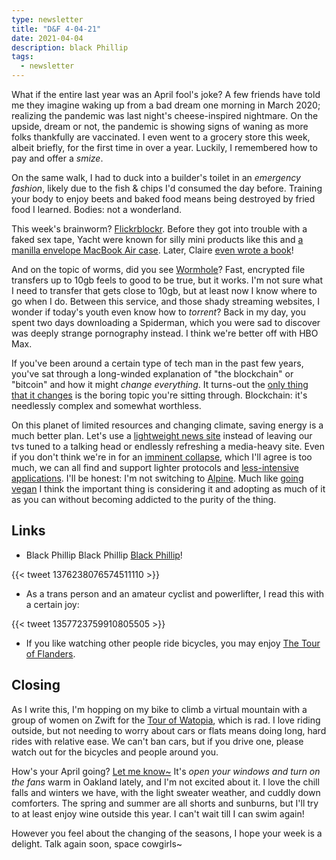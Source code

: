```yaml
---
type: newsletter
title: "D&F 4-04-21"
date: 2021-04-04
description: black Phillip
tags:
  - newsletter
---
```


What if the entire last year was an April fool's joke? A few friends have told me they imagine waking up from a bad dream one morning in March 2020; realizing the pandemic was last night's cheese-inspired nightmare. On the upside, dream or not, the pandemic is showing signs of waning as more folks thankfully are vaccinated. I even went to a grocery store this week, albeit briefly, for the first time in over a year. Luckily, I remembered how to pay and offer a _smize_.

On the same walk, I had to duck into a builder's toilet in an _emergency fashion_, likely due to the fish & chips I'd consumed the day before. Training your body to enjoy beets and baked food means being destroyed by fried food I learned. Bodies: not a wonderland.

This week's brainworm? [Flickrblockr](https://www.youtube.com/watch?v=b3Qin7EJYbk). Before they got into trouble with a faked sex tape, Yacht were known for silly mini products like this and [a manilla envelope MacBook Air case](http://www.hopesandfears.com/hopes/culture/music/216809-yacht-future-claire-evans-jonah-bechtolt). Later, Claire [even wrote a book](https://en.wikipedia.org/wiki/Broad_Band)!

And on the topic of worms, did you see [Wormhole](https://wormhole.app/)? Fast, encrypted file transfers up to 10gb feels to good to be true, but it works. I'm not sure what I need to transfer that gets close to 10gb, but at least now I know where to go when I do. Between this service, and those shady streaming websites, I wonder if today's youth even know how to _torrent_? Back in my day, you spent two days downloading a Spiderman, which you were sad to discover was deeply strange pornography instead. I think we're better off with HBO Max.

If you've been around a certain type of tech man in the past few years, you've sat through a long-winded explanation of "the blockchain" or "bitcoin" and how it might _change everything_. It turns-out the [only thing that it changes](https://thecorrespondent.com/655/blockchain-the-amazing-solution-for-almost-nothing/86649455475-f933fe63) is the boring topic you're sitting through. Blockchain: it's needlessly complex and somewhat worthless.

On this planet of limited resources and changing climate, saving energy is a much better plan. Let's use a [lightweight news site](http://68k.news/) instead of leaving our tvs tuned to a talking head or endlessly refreshing a media-heavy site. Even if you don't think we're in for an [imminent collapse](http://collapseos.org), which I'll agree is too much, we can all find and support lighter protocols and [less-intensive applications](https://github.com/mayfrost/guides/blob/master/ALTERNATIVES.md). I'll be honest: I'm not switching to [Alpine](https://en.wikipedia.org/wiki/Alpine_%28email_client%29). Much like [going vegan](https://wiki.xxiivv.com/site/vegan.html) I think the important thing is considering it and adopting as much of it as you can without becoming addicted to the purity of the thing.

## Links

- Black Phillip Black Phillip [Black Phillip](https://en.wikipedia.org/wiki/The_Witch_(2015_film))!

{{< tweet 1376238076574511110 >}}

- As a trans person and an amateur cyclist and powerlifter, I read this with a certain joy:

{{< tweet 1357723759910805505 >}}

- If you like watching other people ride bicycles, you may enjoy [The Tour of Flanders](https://www.cyclingweekly.com/tag/tour-of-flanders).

## Closing

As I write this, I'm hopping on my bike to climb a virtual mountain with a group of women on Zwift for the [Tour of Watopia](https://zwiftinsider.com/tow-2021/), which is rad. I love riding outside, but not needing to worry about cars or flats means doing long, hard rides with relative ease. We can't ban cars, but if you drive one, please watch out for the bicycles and people around you. 

How's your April going? [Let me know~](mailto:hello@brookshelley.com) It's _open your windows and turn on the fans_ warm in Oakland lately, and I'm not excited about it. I love the chill falls and winters we have, with the light sweater weather, and cuddly down comforters. The spring and summer are all shorts and sunburns, but I'll try to at least enjoy wine outside this year. I can't wait till I can swim again! 

However you feel about the changing of the seasons, I hope your week is a delight. Talk again soon, space cowgirls~